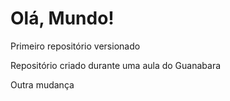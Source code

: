 # Olá, Mundo!
 Primeiro repositório versionado

 Repositório criado durante uma aula do Guanabara
 
 Outra mudança
